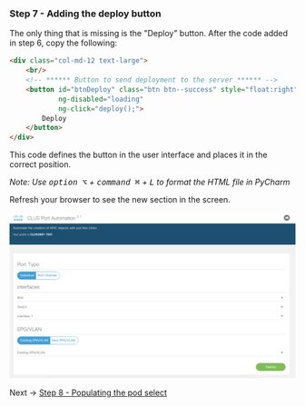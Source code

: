 ### Step 7 - Adding the deploy button
The only thing that is missing is the "Deploy" button.
 After the code added in step 6, copy the following:

```html
<div class="col-md-12 text-large">
    <br/>
    <!-- ****** Button to send deployment to the server ****** -->
    <button id="btnDeploy" class="btn btn--success" style="float:right"
            ng-disabled="loading"
            ng-click="deploy();">
        Deploy
    </button>
</div>
```

This code defines the button in the user interface and places it in the correct position.

_Note: Use <kbd>option ⌥</kbd> + <kbd>command ⌘</kbd> + <kbd>L</kbd> to format the HTML file in PyCharm_

Refresh your browser to see the new section in the screen.

![step_7](images/step7.png)


Next -> [Step 8 - Populating the pod select]

[Step 8 - Populating the pod select]: step8.md
